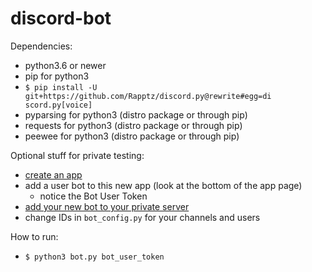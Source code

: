 # discord-bot

Dependencies:
* python3.6 or newer
* pip for python3
* `$ pip install -U git+https://github.com/Rapptz/discord.py@rewrite#egg=di
scord.py[voice]`
* pyparsing for python3 (distro package or through pip)
* requests for python3 (distro package or through pip)
* peewee for python3 (distro package or through pip)


Optional stuff for private testing:
* [create an app](https://discordapp.com/developers/applications/me)
* add a user bot to this new app (look at the bottom of the app page)
  * notice the Bot User Token
* [add your new bot to your private server](https://discordapp.com/oauth2/authorize?client_id=BOTCLIENTID&scope=bot)
* change IDs in `bot_config.py` for your channels and users

How to run:
* `$ python3 bot.py bot_user_token`